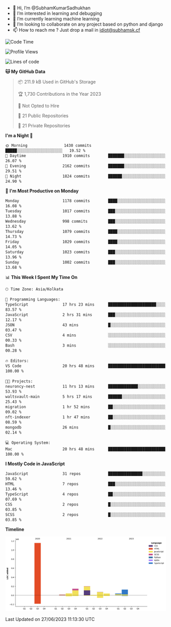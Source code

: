 - 👋 Hi, I’m @SubhamKumarSadhukhan
- 👀 I’m interested in learning and debugging
- 🌱 I’m currently learning machine learning
- 💞️ I’m looking to collaborate on any project based on python and django
- 📫 How to reach me ?
      Just drop a mail in idiot@subhamsk.cf

<!---
SubhamKumarSadhukhan/SubhamKumarSadhukhan is a ✨ special ✨ repository because its `README.md` (this file) appears on your GitHub profile.
You can click the Preview link to take a look at your changes.
--->


<!--START_SECTION:waka-->
![Code Time](http://img.shields.io/badge/Code%20Time-1%2C264%20hrs%2050%20mins-blue)

![Profile Views](http://img.shields.io/badge/Profile%20Views-7-blue)

![Lines of code](https://img.shields.io/badge/From%20Hello%20World%20I%27ve%20Written-1.8%20million%20lines%20of%20code-blue)

**🐱 My GitHub Data** 

> 📦 211.9 kB Used in GitHub's Storage 
 > 
> 🏆 1,730 Contributions in the Year 2023
 > 
> 🚫 Not Opted to Hire
 > 
> 📜 21 Public Repositories 
 > 
> 🔑 21 Private Repositories 
 > 
**I'm a Night 🦉** 

```text
🌞 Morning                1430 commits        █████░░░░░░░░░░░░░░░░░░░░   19.52 % 
🌆 Daytime                1910 commits        ███████░░░░░░░░░░░░░░░░░░   26.07 % 
🌃 Evening                2162 commits        ███████░░░░░░░░░░░░░░░░░░   29.51 % 
🌙 Night                  1824 commits        ██████░░░░░░░░░░░░░░░░░░░   24.90 % 
```
📅 **I'm Most Productive on Monday** 

```text
Monday                   1178 commits        ████░░░░░░░░░░░░░░░░░░░░░   16.08 % 
Tuesday                  1017 commits        ███░░░░░░░░░░░░░░░░░░░░░░   13.88 % 
Wednesday                998 commits         ███░░░░░░░░░░░░░░░░░░░░░░   13.62 % 
Thursday                 1079 commits        ████░░░░░░░░░░░░░░░░░░░░░   14.73 % 
Friday                   1029 commits        ████░░░░░░░░░░░░░░░░░░░░░   14.05 % 
Saturday                 1023 commits        ███░░░░░░░░░░░░░░░░░░░░░░   13.96 % 
Sunday                   1002 commits        ███░░░░░░░░░░░░░░░░░░░░░░   13.68 % 
```


📊 **This Week I Spent My Time On** 

```text
🕑︎ Time Zone: Asia/Kolkata

💬 Programming Languages: 
TypeScript               17 hrs 23 mins      █████████████████████░░░░   83.57 % 
JavaScript               2 hrs 31 mins       ███░░░░░░░░░░░░░░░░░░░░░░   12.17 % 
JSON                     43 mins             █░░░░░░░░░░░░░░░░░░░░░░░░   03.47 % 
CSV                      4 mins              ░░░░░░░░░░░░░░░░░░░░░░░░░   00.33 % 
Bash                     3 mins              ░░░░░░░░░░░░░░░░░░░░░░░░░   00.28 % 

🔥 Editors: 
VS Code                  20 hrs 48 mins      █████████████████████████   100.00 % 

🐱‍💻 Projects: 
neuroncy-nest            11 hrs 13 mins      █████████████░░░░░░░░░░░░   53.93 % 
waltsvault-main          5 hrs 17 mins       ██████░░░░░░░░░░░░░░░░░░░   25.43 % 
migration                1 hr 52 mins        ██░░░░░░░░░░░░░░░░░░░░░░░   09.02 % 
nft-indexer              1 hr 47 mins        ██░░░░░░░░░░░░░░░░░░░░░░░   08.59 % 
mongodb                  26 mins             █░░░░░░░░░░░░░░░░░░░░░░░░   02.14 % 

💻 Operating System: 
Mac                      20 hrs 48 mins      █████████████████████████   100.00 % 
```

**I Mostly Code in JavaScript** 

```text
JavaScript               31 repos            ███████████████░░░░░░░░░░   59.62 % 
HTML                     7 repos             ███░░░░░░░░░░░░░░░░░░░░░░   13.46 % 
TypeScript               4 repos             ██░░░░░░░░░░░░░░░░░░░░░░░   07.69 % 
CSS                      2 repos             █░░░░░░░░░░░░░░░░░░░░░░░░   03.85 % 
SCSS                     2 repos             █░░░░░░░░░░░░░░░░░░░░░░░░   03.85 % 
```



**Timeline**

![Lines of Code chart](https://raw.githubusercontent.com/SubhamKumarSadhukhan/SubhamKumarSadhukhan/main/assets/bar_graph.png)


 Last Updated on 27/06/2023 11:13:30 UTC
<!--END_SECTION:waka-->
